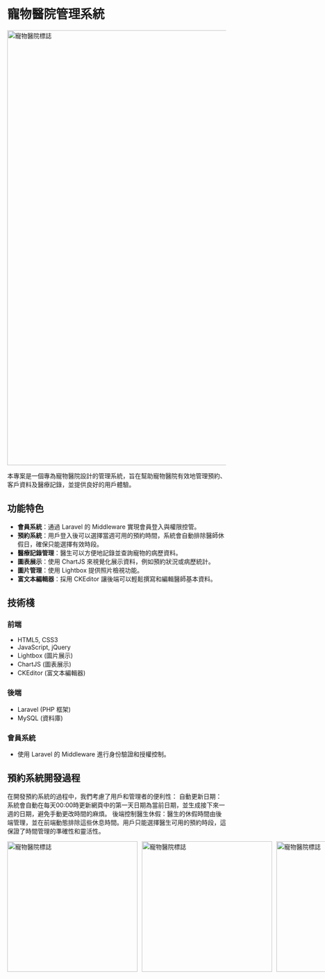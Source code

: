 # 寵物醫院管理系統

<div>
    <img src="https://github.com/user-attachments/assets/6be205d8-8de7-48a5-933c-eeda719b9e45" style="width:1000px" alt="寵物醫院標誌" />    
</div>




本專案是一個專為寵物醫院設計的管理系統，旨在幫助寵物醫院有效地管理預約、客戶資料及醫療記錄，並提供良好的用戶體驗。

## 功能特色

- **會員系統**：通過 Laravel 的 Middleware 實現會員登入與權限控管。
- **預約系統**：用戶登入後可以選擇當週可用的預約時間，系統會自動排除醫師休假日，確保只能選擇有效時段。
- **醫療記錄管理**：醫生可以方便地記錄並查詢寵物的病歷資料。
- **圖表展示**：使用 ChartJS 來視覺化展示資料，例如預約狀況或病歷統計。
- **圖片管理**：使用 Lightbox 提供照片檢視功能。
- **富文本編輯器**：採用 CKEditor 讓後端可以輕鬆撰寫和編輯醫師基本資料。

## 技術棧

### 前端

- HTML5, CSS3
- JavaScript, jQuery
- Lightbox (圖片展示)
- ChartJS (圖表展示)
- CKEditor (富文本編輯器)

### 後端

- Laravel (PHP 框架)
- MySQL (資料庫)

### 會員系統

- 使用 Laravel 的 Middleware 進行身份驗證和授權控制。

## 預約系統開發過程

在開發預約系統的過程中，我們考慮了用戶和管理者的便利性：
自動更新日期：系統會自動在每天00:00時更新網頁中的第一天日期為當前日期，並生成接下來一週的日期，避免手動更改時間的麻煩。
後端控制醫生休假：醫生的休假時間由後端管理，並在前端動態排除這些休息時間。用戶只能選擇醫生可用的預約時段，這保證了時間管理的準確性和靈活性。

<div style="display: flex; justify-content: space-between;">
    <img src="https://github.com/user-attachments/assets/aa89ff67-44e8-4fc6-98ea-b53e734433c9" style="width: 300px; margin-right: 10px;" alt="寵物醫院標誌" />
    <img src="https://github.com/user-attachments/assets/078fac91-11a4-41ff-ba33-0f0f89ec458e" style="width: 300px; margin-right: 10px;" alt="寵物醫院標誌" />
    <img src="https://github.com/user-attachments/assets/4dcf3e2d-5805-44b5-a7f2-1b3bba65e6d7" style="width: 300px;" alt="寵物醫院標誌" />
</div>


